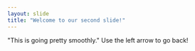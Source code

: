 ```yaml
---
layout: slide
title: "Welcome to our second slide!"
---
```

"This is going pretty smoothly."
Use the left arrow to go back!
